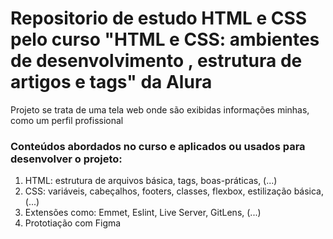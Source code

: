 # Repositorio de estudo HTML e CSS pelo curso "HTML e CSS: ambientes de desenvolvimento , estrutura de artigos e tags" da Alura 

Projeto se trata de uma tela web onde são exibidas informações minhas, como um perfil profissional 

### Conteúdos abordados no curso e aplicados ou usados para desenvolver o projeto:

1. HTML: estrutura de arquivos básica, tags, boas-práticas, (...)  
2. CSS: variáveis, cabeçalhos, footers, classes, flexbox, estilização básica, (...)
3. Extensões como: Emmet, Eslint, Live Server, GitLens, (...)
4. Prototiação com Figma
